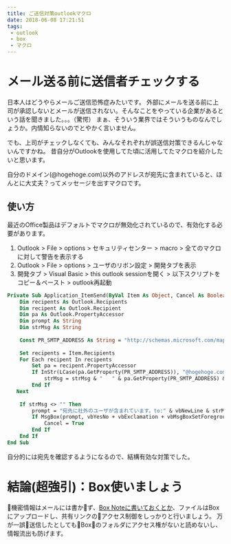 ```yaml
---
title: ご送信対策outlookマクロ
date: 2018-06-08 17:21:51
tags:  
 - outlook 
 - box 
 - マクロ
---
```

# メール送る前に送信者チェックする
日本人はどうやらメールご送信恐怖症みたいです。
外部にメールを送る前に上司が承認しないとメールが送信されない。そんなことをやっている企業があるという話を聞きました。。。（驚愕）
まぁ、そういう業界ではそういうものなんでしょうか。内情知らないのでとやかく言いません。

でも、上司がチェックしなくても、みんなそれぞれが誤送信対策できるんじゃないんですかね。
昔自分がOutlookを使用してた頃に活用してたマクロを紹介したいと思います。

自分のドメイン(@hogehoge.com)以外のアドレスが宛先に含まれていると、ほんとに大丈夫？ってメッセージを出すマクロです。

## 使い方
最近のOffice製品はデフォルトでマクロが無効化されているので、有効化する必要があります。

1. Outlook > File > options > セキュリティセンター > macro > 全てのマクロに対して警告を表示する
1. Outlook > File > options > ユーザのリボン設定 > 開発タブを表示
1. 開発タブ > Visual Basic > this outlook sessionを開く > 以下スクリプトをコピー＆ペースト > outlook再起動

 
```vb
Private Sub Application_ItemSend(ByVal Item As Object, Cancel As Boolean)
    Dim recipents As Outlook.Recipients
    Dim recipent As Outlook.Recipient
    Dim pa As Outlook.PropertyAccessor
    Dim prompt As String
    Dim strMsg As String
 
    Const PR_SMTP_ADDRESS As String = "http://schemas.microsoft.com/mapi/proptag/0x39FE001E"
 
    Set recipents = Item.Recipients
    For Each recipent In recipents
        Set pa = recipent.PropertyAccessor
        If InStr(LCase(pa.GetProperty(PR_SMTP_ADDRESS)), "@hogehoge.com <= ここ自分のアドレスと置き換えてください") = 0 Then
            strMsg = strMsg & "   " & pa.GetProperty(PR_SMTP_ADDRESS) & vbNewLine
        End If
   Next
 
    If strMsg <> "" Then
        prompt = "宛先に社外のユーザが含まれています。to:" & vbNewLine & strMsg & "本当に送りますか?"
        If MsgBox(prompt, vbYesNo + vbExclamation + vbMsgBoxSetForeground, "Check Address") = vbNo Then
            Cancel = True
        End If
    End If
End Sub
```

自分的には宛先を確認するようになるので、結構有効な対策でした。

# 結論(超強引)：Box使いましょう
機密情報はメールには書かず、[Box Noteに書いておくとか](https://blog.animereview.jp/boxnote/)、ファイルはBoxにアップロードし、共有リンクのアクセス制御をしっかりと行いましょう。
万が一誤送信したとしてもBoxのフォルダにアクセス権がないと読めないし、情報流出も防げます。

